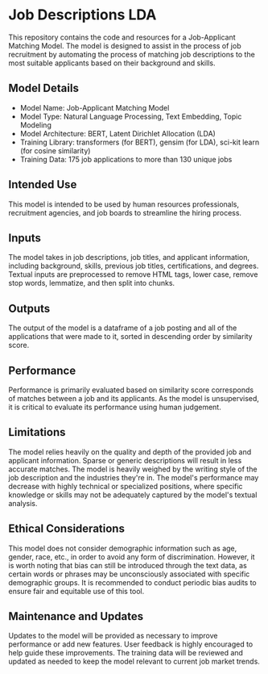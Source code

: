 # Job Descriptions LDA

This repository contains the code and resources for a Job-Applicant Matching Model. The model is designed to assist in the process of job recruitment by automating the process of matching job descriptions to the most suitable applicants based on their background and skills.

## Model Details

- Model Name: Job-Applicant Matching Model
- Model Type: Natural Language Processing, Text Embedding, Topic Modeling
- Model Architecture: BERT, Latent Dirichlet Allocation (LDA)
- Training Library: transformers (for BERT), gensim (for LDA), sci-kit learn (for cosine similarity)
- Training Data: 175 job applications to more than 130 unique jobs

## Intended Use

This model is intended to be used by human resources professionals, recruitment agencies, and job boards to streamline the hiring process.

## Inputs

The model takes in job descriptions, job titles, and applicant information, including background, skills, previous job titles, certifications, and degrees. Textual inputs are preprocessed to remove HTML tags, lower case, remove stop words, lemmatize, and then split into chunks.

## Outputs

The output of the model is a dataframe of a job posting and all of the applications that were made to it, sorted in descending order by similarity score.

## Performance

Performance is primarily evaluated based on similarity score corresponds of matches between a job and its applicants. As the model is unsupervised, it is critical to evaluate its performance using human judgement.

## Limitations

The model relies heavily on the quality and depth of the provided job and applicant information. Sparse or generic descriptions will result in less accurate matches. The model is heavily weighed by the writing style of the job description and the industries they're in. The model's performance may decrease with highly technical or specialized positions, where specific knowledge or skills may not be adequately captured by the model's textual analysis.

## Ethical Considerations

This model does not consider demographic information such as age, gender, race, etc., in order to avoid any form of discrimination. However, it is worth noting that bias can still be introduced through the text data, as certain words or phrases may be unconsciously associated with specific demographic groups. It is recommended to conduct periodic bias audits to ensure fair and equitable use of this tool.

## Maintenance and Updates

Updates to the model will be provided as necessary to improve performance or add new features. User feedback is highly encouraged to help guide these improvements. The training data will be reviewed and updated as needed to keep the model relevant to current job market trends.

